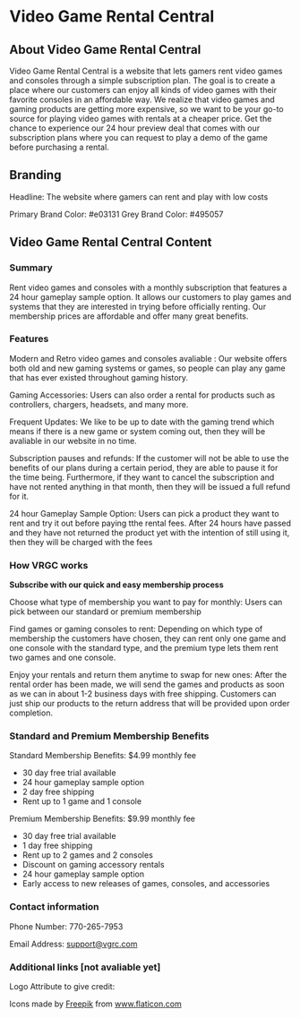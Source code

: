 # Video Game Rental Central

## About Video Game Rental Central

Video Game Rental Central is a website that lets gamers rent video games and consoles through a simple subscription plan. The goal is to create a place where our customers can enjoy all kinds of video games with their favorite consoles in an affordable way. We realize that video games and gaming products are getting more expensive, so we want to be your go-to source for playing video games with rentals at a cheaper price.
Get the chance to experience our 24 hour preview deal that comes with our subscription plans where you can request to play a demo of the game before purchasing a rental.

## Branding

Headline: The website where gamers can rent and play with low costs

Primary Brand Color: #e03131
Grey Brand Color: #495057

## Video Game Rental Central Content

### Summary

Rent video games and consoles with a monthly subscription that features a 24 hour gameplay sample option. It allows our customers to play games and systems that they are interested in trying before officially renting. Our membership prices are affordable and offer many great benefits.

### Features

Modern and Retro video games and consoles avaliable : Our website offers both old and new gaming systems or games, so people can play any game that has ever existed throughout gaming history.

Gaming Accessories: Users can also order a rental for products such as controllers, chargers, headsets, and many more.

Frequent Updates: We like to be up to date with the gaming trend which means if there is a new game or system coming out, then they will be avaliable in our website in no time.

Subscription pauses and refunds: If the customer will not be able to use the benefits of our plans during a certain period, they are able to pause it for the time being. Furthermore, if they want to cancel the subscription and have not rented anything in that month, then they will be issued a full refund for it.

24 hour Gameplay Sample Option: Users can pick a product they want to rent and try it out before paying tthe rental fees. After 24 hours have passed and they have not returned the product yet with the intention of still using it, then they will be charged with the fees

### How VRGC works

**Subscribe with our quick and easy membership process**

Choose what type of membership you want to pay for monthly: Users can pick between our standard or premium membership

Find games or gaming consoles to rent: Depending on which type of membership the customers have chosen, they can rent only one game and one console with the standard type, and the premium type lets them rent two games and one console.

Enjoy your rentals and return them anytime to swap for new ones: After the rental order has been made, we will send the games and products as soon as we can in about 1-2 business days with free shipping. Customers can just ship our products to the return address that will be provided upon order completion.

### Standard and Premium Membership Benefits

Standard Membership Benefits: $4.99 monthly fee

- 30 day free trial available
- 24 hour gameplay sample option
- 2 day free shipping
- Rent up to 1 game and 1 console

Premium Membership Benefits: $9.99 monthly fee

- 30 day free trial available
- 1 day free shipping
- Rent up to 2 games and 2 consoles
- Discount on gaming accessory rentals
- 24 hour gameplay sample option
- Early access to new releases of games, consoles, and accessories

### Contact information

Phone Number: 770-265-7953

Email Address: support@vgrc.com

### Additional links [not avaliable yet]

Logo Attribute to give credit: <div>Icons made by <a href="https://www.freepik.com" title="Freepik">Freepik</a> from <a href="https://www.flaticon.com/" title="Flaticon">www.flaticon.com</a></div>
